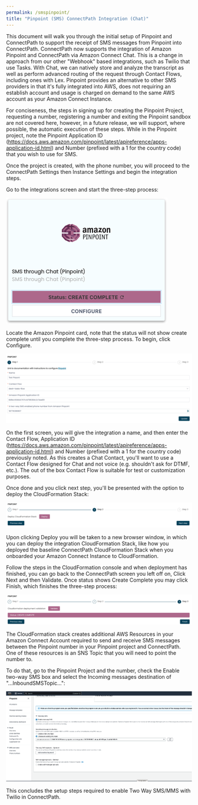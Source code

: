 ```yaml
---
permalink: /smspinpoint/
title: "Pinpoint (SMS) ConnectPath Integration (Chat)"
---
```


This document will walk you through the initial setup of Pinpoint and
ConnectPath to support the receipt of SMS messages from Pinpoint into
ConnectPath. ConnectPath now supports the integration of Amazon Pinpoint
and ConnectPath via Amazon Connect Chat. This is a change in approach
from our other "Webhook" based integrations, such as Twilio that use
Tasks. With Chat, we can natively store and analyze the transcript as
well as perform advanced routing of the request through Contact Flows,
including ones with Lex. Pinpoint provides an alternative to other SMS
providers in that it's fully integrated into AWS, does not requiring an
establish account and usage is charged on demand to the same AWS account
as your Amazon Connect Instance.

For conciseness, the steps in signing up for creating the Pinpoint
Project, requesting a number, registering a number and exiting the
Pinpoint sandbox are not covered here, however, in a future release,
we will support, where possible, the automatic execution of these
steps. While in the Pinpoint project, note the Pinpoint Application ID
(<https://docs.aws.amazon.com/pinpoint/latest/apireference/apps-application-id.html>)
and Number (prefixed with a 1 for the country code) that you wish to
use for SMS.

Once the project is created, with the phone number, you will proceed
to the ConnectPath Settings then Instance Settings and begin the
integration steps.

Go to the integrations screen and start the
three-step process:

![](./pinpoint-chat-integration/media/image2.png)

Locate the Amazon Pinpoint card, note that the status will not show
create complete until you complete the three-step process. To begin,
click Configure.

![](./pinpoint-chat-integration/media/image3.png)

On the first screen, you will give the integration a name, and then
enter the Contact Flow, Application ID
(<https://docs.aws.amazon.com/pinpoint/latest/apireference/apps-application-id.html>)
and Number (prefixed with a 1 for the country code) previously noted. As
this creates a Chat Contact, you'll want to use a Contact Flow designed
for Chat and not voice (e.g. shouldn't ask for DTMF, etc.). The out of
the box Contact Flow is suitable for test or customization purposes.

Once done and you click next step, you'll be presented with the option
to deploy the CloudFormation Stack:

![](./pinpoint-chat-integration/media/image4.png)

Upon clicking Deploy you will be taken to a new browser window, in which
you can deploy the integration CloudFormation Stack, like how you
deployed the baseline ConnectPath CloudFormation Stack when you
onboarded your Amazon Connect Instance to CloudFormation.

Follow the steps in the CloudFormation console and when deployment has
finished, you can go back to the ConnectPath screen you left off on,
Click Next and then Validate. Once status shows Create Complete you may
click Finish, which finishes the three-step process:

![](./pinpoint-chat-integration/media/image5.png)

The CloudFormation stack creates additional AWS Resources in your Amazon
Connect Account required to send and receive SMS messages between the
Pinpoint number in your Pinpoint project and ConnectPath. One of these
resources is an SNS Topic that you will need to point the number to.

To do that, go to the Pinpoint Project and the number, check the Enable
two-way SMS box and select the Incoming messages destination of
\"...InboundSMSTopic...\":

![](./pinpoint-chat-integration/media/image6.png)

This concludes the setup steps required to enable Two Way SMS/MMS with
Twilio in ConnectPath.
